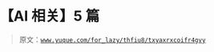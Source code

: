# 【AI 相关】5 篇

> 原文：[`www.yuque.com/for_lazy/thfiu8/txyaxrxcoifr4gvy`](https://www.yuque.com/for_lazy/thfiu8/txyaxrxcoifr4gvy)

